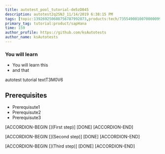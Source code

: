 ```yaml
---
title: autotest_pool_tutorial-de5zD045
description: autotest2q2SNJ_11/14/2019 6:38:15 PM
tags: [topic:139269250608756787992873,products:tech/73554900100700000996,tutorial:experience/advanced]
primary_tag: tutorial:product/sapHana
time: 159
author_profile: https://github.com/ksAutotests
author_name: ksAutotests
---
```

### You will learn
- You will learn this
- and that

autotest tutorial textT3M0V6

## Prerequisites
- Prerequisute1
- Prerequisute2
- Prerequisute3

[ACCORDION-BEGIN [](First step)]
[DONE]
[ACCORDION-END]

[ACCORDION-BEGIN [](Second step)]
[DONE]
[ACCORDION-END]

[ACCORDION-BEGIN [](Third step)]
[DONE]
[ACCORDION-END]

